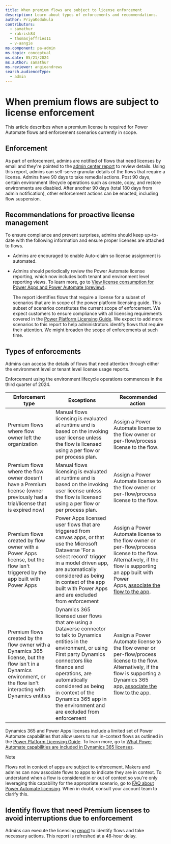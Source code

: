 ```yaml
---
title: When premium flows are subject to license enforcement
description: Learn about types of enforcements and recommendations.
author: PriyaKodukula
contributors:
  - samathur
  - rakrish84
  - thomasjeffries11
  - v-aangie
ms.component: pa-admin
ms.topic: conceptual
ms.date: 05/21/2024
ms.author: samathur
ms.reviewer: angieandrews
search.audienceType: 
  - admin
---
```


# When premium flows are subject to license enforcement

This article describes when a premium license is required for Power Automate flows and enforcement scenarios currently in scope.

## Enforcement

As part of enforcement, admins are notified of flows that need licenses by email and they're pointed to the [admin center report](../view-license-consumption-issues.md) to review details. Using this report, admins can self-serve granular details of the flows that require a license. Admins have 90 days to take remedial actions. Post 90 days, certain environment lifecycle operations such as create, copy, and restore environments are disabled. After another 90 days (total 180 days from admin notification), other enforcement actions can be enacted, including flow suspension.

## Recommendations for proactive license management

To ensure compliance and prevent surprises, admins should keep up-to-date with the following information and ensure proper licenses are attached to flows.  

- Admins are encouraged to enable Auto-claim so license assignment is automated.
- Admins should periodically review the Power Automate license reporting, which now includes both tenant and environment level reporting views. To learn more, go to [View license consumption for Power Apps and Power Automate (preview)](../view-license-consumption-issues.md).

    The report identifies flows that require a license for a subset of scenarios that are in scope of the power platform licensing guide. This subset of scenarios constitutes the current scope of enforcement. We expect customers to ensure compliance with all licensing requirements covered in the [Power Platform Licensing Guide](https://go.microsoft.com/fwlink/?linkid=2085130). We expect to add more scenarios to this report to help administrators identify flows that require their attention. We might broaden the scope of enforcements at such time.

## Types of enforcements

Admins can access the details of flows that need attention through either the environment level or tenant level license usage reports.

Enforcement using the environment lifecycle operations commences in the third quarter of 2024.

|Enforcement type  |Exceptions  |Recommended action   |
|---------|---------|---------|
|Premium flows where flow owner left the organization      |Manual flows licensing is evaluated at runtime and is based on the invoking user license unless the flow is licensed using a per flow or per process plan.         |Assign a Power Automate license to the flow owner or per-flow/process license to the flow.      |
|Premium flows where the flow owner doesn't have a Premium license (owner previously had a trial/license that is expired now)     |Manual flows licensing is evaluated at runtime and is based on the invoking user license unless the flow is licensed using a per flow or per process plan.        |Assign a Power Automate license to the flow owner or per-flow/process license to the flow.     |
|Premium flows created by flow owner with a Power Apps license, but the flow isn't triggered by the app built with Power Apps      |Power Apps licensed user flows that are triggered from canvas apps, or that use the Microsoft Dataverse 'For a select record' trigger in a model driven app, are automatically considered as being in context of the app built with Power Apps and are excluded from enforcement        |Assign a Power Automate license to the flow owner or per-flow/process license to the flow. Alternatively, if the flow is supporting an app built with Power Apps, [associate the flow to the app](faqs.md#how-can-i-associate-in-context-flows-to-power-appsdynamics-365-apps).  |
|Premium flows created by the flow owner with a Dynamics 365 license, but the flow isn't in a Dynamics environment, or the flow isn't interacting with Dynamics entities    |Dynamics 365 licensed user flows that are using a Dataverse connector to talk to Dynamics entities in the environment, or using First party Dynamics connectors like finance and operations, are automatically considered as being in context of the Dynamics 365 app in the environment and are excluded from enforcement         |Assign a Power Automate license to the flow owner or per-flow/process license to the flow. Alternatively, if the flow is supporting a Dynamics 365 app, [associate the flow to the app](faqs.md#how-can-i-associate-in-context-flows-to-power-appsdynamics-365-apps).  |

Dynamics 365 and Power Apps licenses include a limited set of Power Automate capabilities that allow users to run in-context flows as outlined in the [Power Platform Licensing Guide](https://go.microsoft.com/fwlink/?linkid=2085130). To learn more, go to [What Power Automate capabilities are included in Dynamics 365 licenses](faqs.md#what-power-automate-capabilities-are-included-in-dynamics-365-licenses).

> [!NOTE]
> Flows not in context of apps are subject to enforcement. Makers and admins can now associate flows to apps to indicate they are in context. To understand when a flow is considered in or out of context so you're only leveraging this capability for the appropriate scenario, go to [FAQ about Power Automate licensing](faqs.md). When in doubt, consult your account team to clarify this.  

## Identify flows that need Premium licenses to avoid interruptions due to enforcement

Admins can execute the licensing [report](../view-license-consumption-issues.md) to identify flows and take necessary actions. This report is refreshed at a 48-hour delay.

